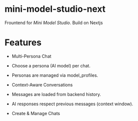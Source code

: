# mini-model-studio-next

Frountend for *Mini Model Studio*. Build on Nextjs

# Features

  - Multi-Persona Chat

  - Choose a persona (AI model) per chat.

  - Personas are managed via model_profiles.

  - Context-Aware Conversations

  - Messages are loaded from backend history.

  - AI responses respect previous messages (context window).

  - Create & Manage Chats





